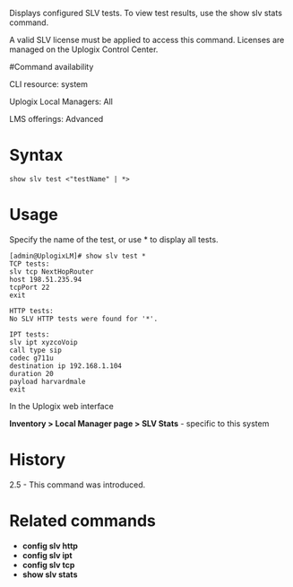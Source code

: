 <!-- 5.4 -->

Displays configured SLV tests. To view test results, use the show slv stats command.

A valid SLV license must be applied to access this command. Licenses are managed 
on the Uplogix Control Center. 

#Command availability 

CLI resource: system

Uplogix Local Managers: All

LMS offerings: Advanced

# Syntax 

```
show slv test <"testName" | *>
```

# Usage 

Specify the name of the test, or use * to display all tests.
```
[admin@UplogixLM]# show slv test *
TCP tests:
slv tcp NextHopRouter
host 198.51.235.94
tcpPort 22
exit

HTTP tests:
No SLV HTTP tests were found for '*'.

IPT tests:
slv ipt xyzcoVoip
call type sip
codec g711u
destination ip 192.168.1.104
duration 20
payload harvardmale
exit
```

In the Uplogix web interface

**Inventory > Local Manager page > SLV Stats** - specific to this system

# History 
2.5 - This command was introduced.

# Related commands 

- **config slv http**
- **config slv ipt**
- **config slv tcp**
- **show slv stats**
